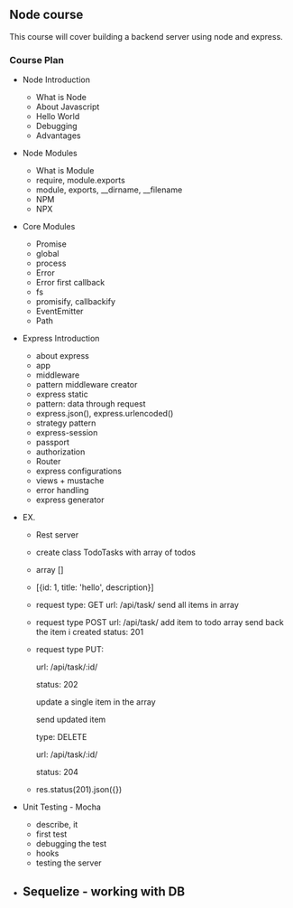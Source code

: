 ## Node course

This course will cover building a backend server using node and express.

### Course Plan

- Node Introduction
  - What is Node
  - About Javascript
  - Hello World
  - Debugging
  - Advantages

- Node Modules
  - What is Module
  - require, module.exports  
  - module, exports, __dirname, __filename
  - NPM
  - NPX

- Core Modules
  - Promise
  - global
  - process
  - Error
  - Error first callback
  - fs
  - promisify, callbackify
  - EventEmitter
  - Path

- Express Introduction
  - about express
  - app
  - middleware
  - pattern middleware creator
  - express static
  - pattern: data through request
  - express.json(), express.urlencoded()
  - strategy pattern
  - express-session
  - passport
  - authorization
  - Router
  - express configurations
  - views + mustache
  - error handling
  - express generator

- EX.
  - Rest server
  - create class TodoTasks with array of todos
  - array [] 
  - [{id: 1, title: 'hello', description}]
  - request type: GET
      url: /api/task/
      send all items in array
  - request type POST
      url: /api/task/
      add item to todo array
      send back the item i created
      status: 201
  - request type PUT:

      url: /api/task/:id/

      status: 202

      update a single item in the array

      send updated item

      type: DELETE

      url: /api/task/:id/

      status: 204
      
  - res.status(201).json({})

- Unit Testing - Mocha
  - describe, it
  - first test
  - debugging the test
  - hooks
  - testing the server

- Sequelize - working with DB
  - 


  